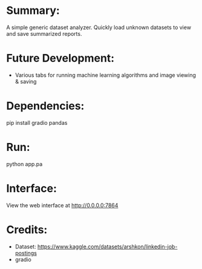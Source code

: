 
# Summary:
A simple generic dataset analyzer. Quickly load unknown datasets to view and save summarized reports.

# Future Development:
- Various tabs for running machine learning algorithms and image viewing & saving

# Dependencies:
pip install gradio pandas

# Run:
python app.pa

# Interface:
View the web interface at http://0.0.0.0:7864

# Credits:
- Dataset: https://www.kaggle.com/datasets/arshkon/linkedin-job-postings
- gradio
